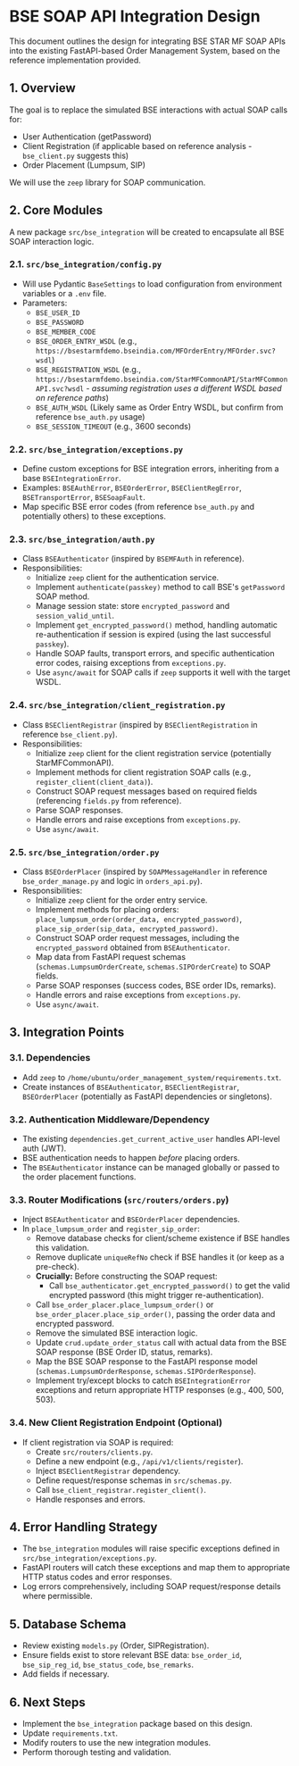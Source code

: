 # BSE SOAP API Integration Design

This document outlines the design for integrating BSE STAR MF SOAP APIs into the existing FastAPI-based Order Management System, based on the reference implementation provided.

## 1. Overview

The goal is to replace the simulated BSE interactions with actual SOAP calls for:
- User Authentication (getPassword)
- Client Registration (if applicable based on reference analysis - `bse_client.py` suggests this)
- Order Placement (Lumpsum, SIP)

We will use the `zeep` library for SOAP communication.

## 2. Core Modules

A new package `src/bse_integration` will be created to encapsulate all BSE SOAP interaction logic.

### 2.1. `src/bse_integration/config.py`
- Will use Pydantic `BaseSettings` to load configuration from environment variables or a `.env` file.
- Parameters:
    - `BSE_USER_ID`
    - `BSE_PASSWORD`
    - `BSE_MEMBER_CODE`
    - `BSE_ORDER_ENTRY_WSDL` (e.g., `https://bsestarmfdemo.bseindia.com/MFOrderEntry/MFOrder.svc?wsdl`)
    - `BSE_REGISTRATION_WSDL` (e.g., `https://bsestarmfdemo.bseindia.com/StarMFCommonAPI/StarMFCommonAPI.svc?wsdl` - *assuming registration uses a different WSDL based on reference paths*)
    - `BSE_AUTH_WSDL` (Likely same as Order Entry WSDL, but confirm from reference `bse_auth.py` usage)
    - `BSE_SESSION_TIMEOUT` (e.g., 3600 seconds)

### 2.2. `src/bse_integration/exceptions.py`
- Define custom exceptions for BSE integration errors, inheriting from a base `BSEIntegrationError`.
- Examples: `BSEAuthError`, `BSEOrderError`, `BSEClientRegError`, `BSETransportError`, `BSESoapFault`.
- Map specific BSE error codes (from reference `bse_auth.py` and potentially others) to these exceptions.

### 2.3. `src/bse_integration/auth.py`
- Class `BSEAuthenticator` (inspired by `BSEMFAuth` in reference).
- Responsibilities:
    - Initialize `zeep` client for the authentication service.
    - Implement `authenticate(passkey)` method to call BSE's `getPassword` SOAP method.
    - Manage session state: store `encrypted_password` and `session_valid_until`.
    - Implement `get_encrypted_password()` method, handling automatic re-authentication if session is expired (using the last successful `passkey`).
    - Handle SOAP faults, transport errors, and specific authentication error codes, raising exceptions from `exceptions.py`.
    - Use `async/await` for SOAP calls if `zeep` supports it well with the target WSDL.

### 2.4. `src/bse_integration/client_registration.py`
- Class `BSEClientRegistrar` (inspired by `BSEClientRegistration` in reference `bse_client.py`).
- Responsibilities:
    - Initialize `zeep` client for the client registration service (potentially StarMFCommonAPI).
    - Implement methods for client registration SOAP calls (e.g., `register_client(client_data)`).
    - Construct SOAP request messages based on required fields (referencing `fields.py` from reference).
    - Parse SOAP responses.
    - Handle errors and raise exceptions from `exceptions.py`.
    - Use `async/await`.

### 2.5. `src/bse_integration/order.py`
- Class `BSEOrderPlacer` (inspired by `SOAPMessageHandler` in reference `bse_order_manage.py` and logic in `orders_api.py`).
- Responsibilities:
    - Initialize `zeep` client for the order entry service.
    - Implement methods for placing orders: `place_lumpsum_order(order_data, encrypted_password)`, `place_sip_order(sip_data, encrypted_password)`.
    - Construct SOAP order request messages, including the `encrypted_password` obtained from `BSEAuthenticator`.
    - Map data from FastAPI request schemas (`schemas.LumpsumOrderCreate`, `schemas.SIPOrderCreate`) to SOAP fields.
    - Parse SOAP responses (success codes, BSE order IDs, remarks).
    - Handle errors and raise exceptions from `exceptions.py`.
    - Use `async/await`.

## 3. Integration Points

### 3.1. Dependencies
- Add `zeep` to `/home/ubuntu/order_management_system/requirements.txt`.
- Create instances of `BSEAuthenticator`, `BSEClientRegistrar`, `BSEOrderPlacer` (potentially as FastAPI dependencies or singletons).

### 3.2. Authentication Middleware/Dependency
- The existing `dependencies.get_current_active_user` handles API-level auth (JWT).
- BSE authentication needs to happen *before* placing orders.
- The `BSEAuthenticator` instance can be managed globally or passed to the order placement functions.

### 3.3. Router Modifications (`src/routers/orders.py`)
- Inject `BSEAuthenticator` and `BSEOrderPlacer` dependencies.
- In `place_lumpsum_order` and `register_sip_order`:
    - Remove database checks for client/scheme existence if BSE handles this validation.
    - Remove duplicate `uniqueRefNo` check if BSE handles it (or keep as a pre-check).
    - **Crucially:** Before constructing the SOAP request:
        - Call `bse_authenticator.get_encrypted_password()` to get the valid encrypted password (this might trigger re-authentication).
    - Call `bse_order_placer.place_lumpsum_order()` or `bse_order_placer.place_sip_order()`, passing the order data and encrypted password.
    - Remove the simulated BSE interaction logic.
    - Update `crud.update_order_status` call with actual data from the BSE SOAP response (BSE Order ID, status, remarks).
    - Map the BSE SOAP response to the FastAPI response model (`schemas.LumpsumOrderResponse`, `schemas.SIPOrderResponse`).
    - Implement try/except blocks to catch `BSEIntegrationError` exceptions and return appropriate HTTP responses (e.g., 400, 500, 503).

### 3.4. New Client Registration Endpoint (Optional)
- If client registration via SOAP is required:
    - Create `src/routers/clients.py`.
    - Define a new endpoint (e.g., `/api/v1/clients/register`).
    - Inject `BSEClientRegistrar` dependency.
    - Define request/response schemas in `src/schemas.py`.
    - Call `bse_client_registrar.register_client()`.
    - Handle responses and errors.

## 4. Error Handling Strategy
- The `bse_integration` modules will raise specific exceptions defined in `src/bse_integration/exceptions.py`.
- FastAPI routers will catch these exceptions and map them to appropriate HTTP status codes and error responses.
- Log errors comprehensively, including SOAP request/response details where permissible.

## 5. Database Schema
- Review existing `models.py` (Order, SIPRegistration).
- Ensure fields exist to store relevant BSE data: `bse_order_id`, `bse_sip_reg_id`, `bse_status_code`, `bse_remarks`.
- Add fields if necessary.

## 6. Next Steps
- Implement the `bse_integration` package based on this design.
- Update `requirements.txt`.
- Modify routers to use the new integration modules.
- Perform thorough testing and validation.


